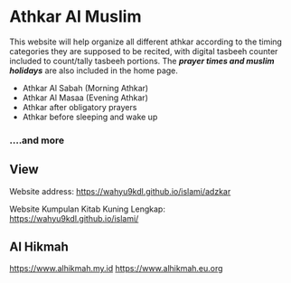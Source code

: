 # Athkar Al Muslim

This website will help organize all different athkar according to the timing categories they are supposed to be recited, with digital tasbeeh counter included to count/tally tasbeeh portions. The ***prayer times and muslim holidays*** are also included in the home page. 

* Athkar Al Sabah (Morning Athkar)
* Athkar Al Masaa (Evening Athkar)
* Athkar after obligatory prayers
* Athkar before sleeping and wake up

### ....and more

## View

Website address: https://wahyu9kdl.github.io/islami/adzkar

Website Kumpulan Kitab Kuning Lengkap: https://wahyu9kdl.github.io/islami/

## Al Hikmah

https://www.alhikmah.my.id
https://www.alhikmah.eu.org
